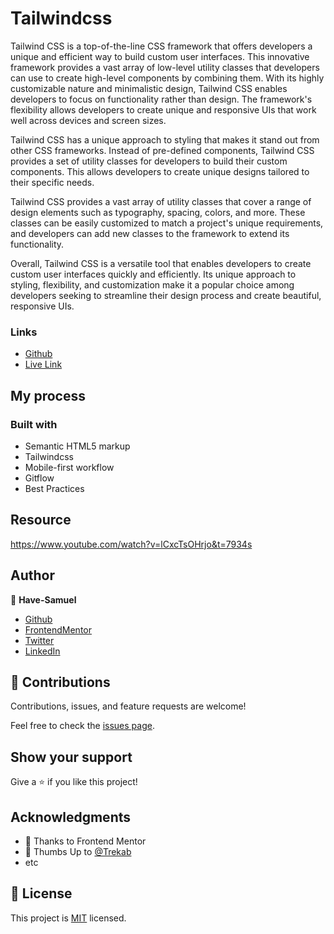 # Tailwindcss

Tailwind CSS is a top-of-the-line CSS framework that offers developers a unique and efficient way to build custom user interfaces. This innovative framework provides a vast array of low-level utility classes that developers can use to create high-level components by combining them. With its highly customizable nature and minimalistic design, Tailwind CSS enables developers to focus on functionality rather than design. The framework's flexibility allows developers to create unique and responsive UIs that work well across devices and screen sizes.

Tailwind CSS has a unique approach to styling that makes it stand out from other CSS frameworks. Instead of pre-defined components, Tailwind CSS provides a set of utility classes for developers to build their custom components. This allows developers to create unique designs tailored to their specific needs.

Tailwind CSS provides a vast array of utility classes that cover a range of design elements such as typography, spacing, colors, and more. These classes can be easily customized to match a project's unique requirements, and developers can add new classes to the framework to extend its functionality.

Overall, Tailwind CSS is a versatile tool that enables developers to create custom user interfaces quickly and efficiently. Its unique approach to styling, flexibility, and customization make it a popular choice among developers seeking to streamline their design process and create beautiful, responsive UIs.

### Links

- [Github](https://github.com/Have-Samuel/landing-Page-Doc)
- [Live Link](https://landing-page-doc.onrender.com)

## My process

### Built with

- Semantic HTML5 markup
- Tailwindcss
- Mobile-first workflow
- Gitflow
- Best Practices

## Resource

<https://www.youtube.com/watch?v=lCxcTsOHrjo&t=7934s>

## Author

👤 **Have-Samuel**

- [Github](https://github.com/Have-Samuel)
- [FrontendMentor](https://www.frontendmentor.io/profile/Have-Samuel)
- [Twitter](https://twitter.com/samhave1)
- [LinkedIn](https://www.linkedin.com/in/have-samuel/)

## 🤝 Contributions

Contributions, issues, and feature requests are welcome!

Feel free to check the [issues page](https://github.com/Have-Samuel/landing-Page-Doc/issues).

## Show your support

Give a ⭐️ if you like this project!

## Acknowledgments

- 🎉 Thanks to Frontend Mentor
- 👋 Thumbs Up to [@Trekab](https://github.com/trekab)
- etc

## 📝 License

This project is [MIT](./MIT.md) licensed.
